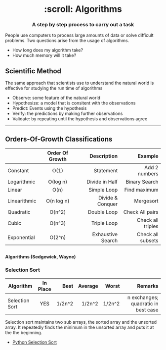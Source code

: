 <h1 align="center">
    :scroll: Algorithms
</h1>

<h3 align="center">
	A step by step process to carry out a task
</h3>

People use computers to process large amounts of data or solve difficult problems. Two questions arise from the usage of algorithms.

* How long does my algorithm take?
* How much memory will it take?

## Scientific Method

The same approach that scientists use to understand the natural world is effective for studying the run time of algorithms

* Observe: some feature of the natural world
* Hypothesize: a model that is consitent with the observations
* Predict: Events using the hypothesis
* Verify: the predictions by making further observations
* Validate: by repeating until the hypothesis and observations agree

___

## Orders-Of-Growth Classifications

|               | Order Of Growth | Description       | Example          |  
| ------------- |:---------------:| -----------------:|-----------------:| 
| Constant      | O(1)            | Statement         | Add 2 numbers    |
| Logarithmic   | O(log n)        | Divide in Half    | Binary Search    |
| Linear        | O(n)            | Simple Loop       | Find maximum     |
| Linearithmic  | O(n log n)      | Divide & Conquer  | Mergesort        |
| Quadratic     | O(n^2)          | Double Loop       | Check All pairs  |
| Cubic         | O(n^3)          | Triple Loop       | Check all triples|
| Exponential   | O(2^n)          | Exhaustive Search | Check all subsets|

<sub><sup>Algorithms (Sedgewick, Wayne)</sup></sub>
----


### Selection Sort

| Algorithm      | In Place        | Best   | Average  |  Worst  | Remarks         |  
| -------------  |:---------------:| ------:|---------:|--------:|----------------:| 
| Selection Sort | YES             | 1/2n^2 | 1/2n^2   | 1/2n^2  | n exchanges; quadratic in best case          |

Selection sort maintains two sub arrays, the sorted array and the unsorted array. It repeatedly finds the minimum in the unsorted array and puts it at the the beginning.

* [Python Selection Sort](https://github.com/markwindsorr/CSFundamentals/blob/master/Algorithms/SelectionSort.py)